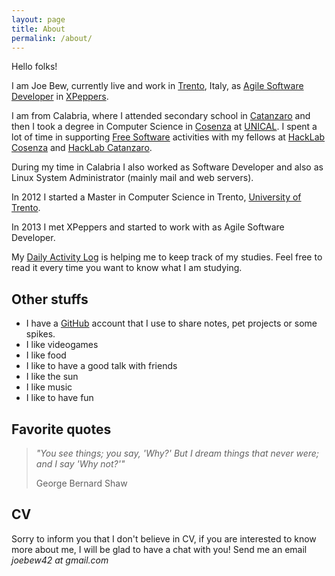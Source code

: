 ```yaml
---
layout: page
title: About
permalink: /about/
---
```


Hello folks!

I am Joe Bew, currently live and work in [Trento](https://en.wikipedia.org/wiki/Trento), Italy, as [Agile Software Developer](https://en.wikipedia.org/wiki/Agile_software_development) in [XPeppers](http://www.xpeppers.com/).

I am from Calabria, where I attended secondary school in [Catanzaro](https://en.wikipedia.org/wiki/Catanzaro) and then I took a degree in Computer Science in [Cosenza](https://en.wikipedia.org/wiki/Cosenza) at [UNICAL](http://www.unical.it/).
I spent a lot of time in supporting [Free Software](https://www.gnu.org/philosophy/free-sw.en.html) activities with my fellows at [HackLab Cosenza](http://hlcs.it/) and [HackLab Catanzaro](http://hacklab.cz/).

During my time in Calabria I also worked as Software Developer and also as Linux System Administrator (mainly mail and web servers).

In 2012 I started a Master in Computer Science in Trento, [University of Trento](http://www.unitn.it/en).

In 2013 I met XPeppers and started to work with as Agile Software Developer.

My [Daily Activity Log](http://joebew42.github.io/events.xml) is helping me to keep track of my studies. Feel free to read it every time you want to know what I am studying.

## Other stuffs

* I have a [GitHub](https://github.com/joebew42) account that I use to share notes, pet projects or some spikes.
* I like videogames
* I like food
* I like to have a good talk with friends
* I like the sun
* I like music
* I like to have fun

## Favorite quotes

> *"You see things; you say, 'Why?' But I dream things that never were; and I say 'Why not?'"*
>
> George Bernard Shaw

## CV

Sorry to inform you that I don't believe in CV, if you are interested to know more about me, I will be glad to have a chat with you! Send me an email *joebew42 at gmail.com*
